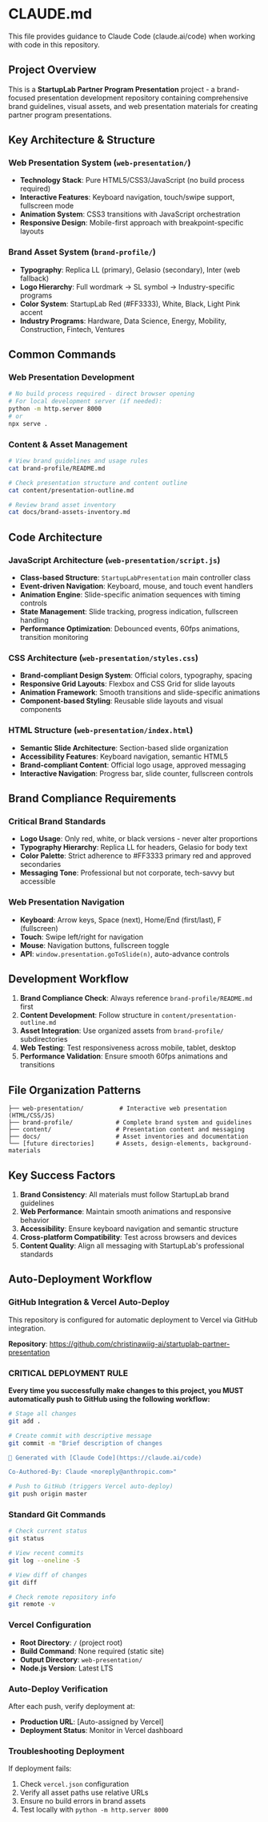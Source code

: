 # CLAUDE.md

This file provides guidance to Claude Code (claude.ai/code) when working with code in this repository.

## Project Overview

This is a **StartupLab Partner Program Presentation** project - a brand-focused presentation development repository containing comprehensive brand guidelines, visual assets, and web presentation materials for creating partner program presentations.

## Key Architecture & Structure

### Web Presentation System (`web-presentation/`)
- **Technology Stack**: Pure HTML5/CSS3/JavaScript (no build process required)
- **Interactive Features**: Keyboard navigation, touch/swipe support, fullscreen mode
- **Animation System**: CSS3 transitions with JavaScript orchestration
- **Responsive Design**: Mobile-first approach with breakpoint-specific layouts

### Brand Asset System (`brand-profile/`)
- **Typography**: Replica LL (primary), Gelasio (secondary), Inter (web fallback)
- **Logo Hierarchy**: Full wordmark → SL symbol → Industry-specific programs
- **Color System**: StartupLab Red (#FF3333), White, Black, Light Pink accent
- **Industry Programs**: Hardware, Data Science, Energy, Mobility, Construction, Fintech, Ventures

## Common Commands

### Web Presentation Development
```bash
# No build process required - direct browser opening
# For local development server (if needed):
python -m http.server 8000
# or
npx serve .
```

### Content & Asset Management
```bash
# View brand guidelines and usage rules
cat brand-profile/README.md

# Check presentation structure and content outline
cat content/presentation-outline.md

# Review brand asset inventory
cat docs/brand-assets-inventory.md
```

## Code Architecture

### JavaScript Architecture (`web-presentation/script.js`)
- **Class-based Structure**: `StartupLabPresentation` main controller class
- **Event-driven Navigation**: Keyboard, mouse, and touch event handlers
- **Animation Engine**: Slide-specific animation sequences with timing controls
- **State Management**: Slide tracking, progress indication, fullscreen handling
- **Performance Optimization**: Debounced events, 60fps animations, transition monitoring

### CSS Architecture (`web-presentation/styles.css`)
- **Brand-compliant Design System**: Official colors, typography, spacing
- **Responsive Grid Layouts**: Flexbox and CSS Grid for slide layouts
- **Animation Framework**: Smooth transitions and slide-specific animations
- **Component-based Styling**: Reusable slide layouts and visual components

### HTML Structure (`web-presentation/index.html`)
- **Semantic Slide Architecture**: Section-based slide organization
- **Accessibility Features**: Keyboard navigation, semantic HTML5
- **Brand-compliant Content**: Official logo usage, approved messaging
- **Interactive Navigation**: Progress bar, slide counter, fullscreen controls

## Brand Compliance Requirements

### Critical Brand Standards
- **Logo Usage**: Only red, white, or black versions - never alter proportions
- **Typography Hierarchy**: Replica LL for headers, Gelasio for body text
- **Color Palette**: Strict adherence to #FF3333 primary red and approved secondaries
- **Messaging Tone**: Professional but not corporate, tech-savvy but accessible

### Web Presentation Navigation
- **Keyboard**: Arrow keys, Space (next), Home/End (first/last), F (fullscreen)
- **Touch**: Swipe left/right for navigation
- **Mouse**: Navigation buttons, fullscreen toggle
- **API**: `window.presentation.goToSlide(n)`, auto-advance controls

## Development Workflow

1. **Brand Compliance Check**: Always reference `brand-profile/README.md` first
2. **Content Development**: Follow structure in `content/presentation-outline.md`
3. **Asset Integration**: Use organized assets from `brand-profile/` subdirectories
4. **Web Testing**: Test responsiveness across mobile, tablet, desktop
5. **Performance Validation**: Ensure smooth 60fps animations and transitions

## File Organization Patterns

```
├── web-presentation/          # Interactive web presentation (HTML/CSS/JS)
├── brand-profile/            # Complete brand system and guidelines
├── content/                  # Presentation content and messaging
├── docs/                     # Asset inventories and documentation
└── [future directories]      # Assets, design-elements, background-materials
```

## Key Success Factors

1. **Brand Consistency**: All materials must follow StartupLab brand guidelines
2. **Web Performance**: Maintain smooth animations and responsive behavior
3. **Accessibility**: Ensure keyboard navigation and semantic structure
4. **Cross-platform Compatibility**: Test across browsers and devices
5. **Content Quality**: Align all messaging with StartupLab's professional standards

## Auto-Deployment Workflow

### GitHub Integration & Vercel Auto-Deploy
This repository is configured for automatic deployment to Vercel via GitHub integration.

**Repository**: https://github.com/christinawiig-ai/startuplab-partner-presentation

### CRITICAL DEPLOYMENT RULE
**Every time you successfully make changes to this project, you MUST automatically push to GitHub using the following workflow:**

```bash
# Stage all changes
git add .

# Create commit with descriptive message
git commit -m "Brief description of changes

🤖 Generated with [Claude Code](https://claude.ai/code)

Co-Authored-By: Claude <noreply@anthropic.com>"

# Push to GitHub (triggers Vercel auto-deploy)
git push origin master
```

### Standard Git Commands
```bash
# Check current status
git status

# View recent commits
git log --oneline -5

# View diff of changes
git diff

# Check remote repository info
git remote -v
```

### Vercel Configuration
- **Root Directory**: `/` (project root)
- **Build Command**: None required (static site)
- **Output Directory**: `web-presentation/`
- **Node.js Version**: Latest LTS

### Auto-Deploy Verification
After each push, verify deployment at:
- **Production URL**: [Auto-assigned by Vercel]
- **Deployment Status**: Monitor in Vercel dashboard

### Troubleshooting Deployment
If deployment fails:
1. Check `vercel.json` configuration
2. Verify all asset paths use relative URLs
3. Ensure no build errors in brand assets
4. Test locally with `python -m http.server 8000`